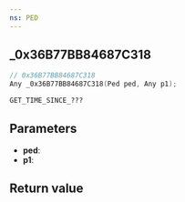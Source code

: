 ```yaml
---
ns: PED
---
```

## _0x36B77BB84687C318

```c
// 0x36B77BB84687C318
Any _0x36B77BB84687C318(Ped ped, Any p1);
```

```
GET_TIME_SINCE_???  
```

## Parameters
* **ped**: 
* **p1**: 

## Return value
